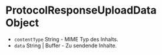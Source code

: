 # ProtocolResponseUploadData Object

* `contentType` String - MIME Typ des Inhalts.
* `data` String | Buffer - Zu sendende Inhalte.
